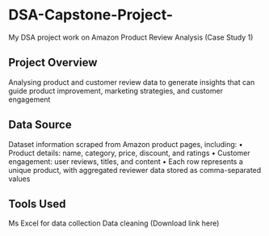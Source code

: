 # DSA-Capstone-Project-
My DSA project work on Amazon Product Review Analysis (Case Study 1)

## Project Overview
Analysing product and customer review data to generate insights that can guide product improvement, marketing strategies, and customer engagement

## Data Source
Dataset information scraped from Amazon product pages, including:
• Product details: name, category, price, discount, and ratings
• Customer engagement: user reviews, titles, and content
• Each row represents a unique product, with aggregated reviewer data stored as comma-separated values

## Tools Used
Ms Excel for data collection
Data cleaning (Download link here)
